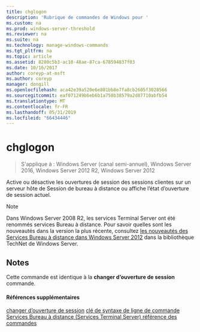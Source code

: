 ```yaml
---
title: chglogon
description: 'Rubrique de commandes de Windows pour '
ms.custom: na
ms.prod: windows-server-threshold
ms.reviewer: na
ms.suite: na
ms.technology: manage-windows-commands
ms.tgt_pltfrm: na
ms.topic: article
ms.assetid: 8280c5b3-ac10-48ae-87ca-678594837f03
ms.date: 10/16/2017
author: coreyp-at-msft
ms.author: coreyp
manager: dongill
ms.openlocfilehash: aca42e39a520e6e801bb8e7fa8cb2605f3028566
ms.sourcegitcommit: eaf071249b6eb6b1a758b38579a2d87710abfb54
ms.translationtype: MT
ms.contentlocale: fr-FR
ms.lasthandoff: 05/31/2019
ms.locfileid: "66434446"
---
```

# <a name="chglogon"></a>chglogon
>S'applique à : Windows Server (canal semi-annuel), Windows Server 2016, Windows Server 2012 R2, Windows Server 2012


Active ou désactive les ouvertures de session des sessions clientes sur un serveur hôte de Session de bureau à distance ou affiche l’état d’ouverture de session actuel.
> [!NOTE]
> Dans Windows Server 2008 R2, les services Terminal Server ont été renommés services Bureau à distance. Pour savoir quelles sont les nouveautés dans la version la plus récente, consultez [les nouveautés des Services Bureau à distance dans Windows Server 2012](https://technet.microsoft.com/library/hh831527) dans la bibliothèque TechNet de Windows Server.
> ## <a name="remarks"></a>Notes
> Cette commande est identique à la **changer d’ouverture de session** commande.
> #### <a name="additional-references"></a>Références supplémentaires
> [changer d’ouverture de session](change-logon.md)
> [clé de syntaxe de ligne de commande](command-line-syntax-key.md)
> [Services Bureau à distance &#40;Services Terminal Server&#41; référence des commandes](remote-desktop-services-terminal-services-command-reference.md)
